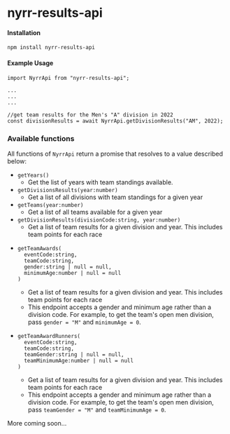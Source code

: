 # nyrr-results-api

#### Installation
```
npm install nyrr-results-api
```

#### Example Usage
```
import NyrrApi from "nyrr-results-api";

...
...
...

//get team results for the Men's "A" division in 2022
const divisionResults = await NyrrApi.getDivisionResults("AM", 2022);
```

### Available functions
All functions of `NyrrApi` return a promise that resolves to a value described below:

* `getYears()`
  * Get the list of years with team standings available.
* `getDivisionsResults(year:number)`
  * Get a list of all divisions with team standings for a given year
* `getTeams(year:number)`
  * Get a list of all teams available for a given year
* `getDivisionResults(divisionCode:string, year:number)`
  * Get a list of team results for a given division and year.  This includes team points for each race
* ```
  getTeamAwards(
    eventCode:string, 
    teamCode:string, 
    gender:string | null = null, 
    minimumAge:number | null = null
  )
  ```
  * Get a list of team results for a given division and year.  This includes team points for each race
  * This endpoint accepts a gender and minimum age rather than a division code.  For example, to get the team's open men division, pass `gender = "M"` and `minimumAge = 0`.
* ```
  getTeamAwardRunners(
    eventCode:string, 
    teamCode:string, 
    teamGender:string | null = null, 
    teamMinimumAge:number | null = null
  )
  ```
  * Get a list of team results for a given division and year.  This includes team points for each race
  * This endpoint accepts a gender and minimum age rather than a division code.  For example, to get the team's open men division, pass `teamGender = "M"` and `teamMinimumAge = 0`.

More coming soon...